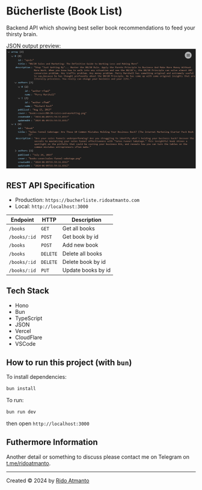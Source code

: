 # Bücherliste (Book List)

Backend API which showing best seller book recommendations to feed your thirsty brain.

JSON output preview:
![Bucherliste Preview](./public/screenshot.png)

## REST API Specification

- Production: `https://bucherliste.ridoatmanto.com`
- Local: `http://localhost:3000`

| Endpoint     | HTTP     | Description        |
| ------------ | -------- | ------------------ |
| `/books`     | `GET`    | Get all books      |
| `/books/:id` | `POST`   | Get book by id     |
| `/books`     | `POST`   | Add new book       |
| `/books`     | `DELETE` | Delete all books   |
| `/books/:id` | `DELETE` | Delete book by id  |
| `/books/:id` | `PUT`    | Update books by id |

## Tech Stack

- Hono
- Bun
- TypeScript
- JSON
- Vercel
- CloudFlare
- VSCode

## How to run this project (with `bun`)

To install dependencies:

```sh
bun install
```

To run:

```sh
bun run dev
```

then open `http://localhost:3000`

## Futhermore Information

Another detail or something to discuss please contact me on Telegram on [t.me/ridoatmanto](https://t.me/ridoatmanto).

---

Created © 2024 by [Rido Atmanto](https://ridoatmanto.com)

